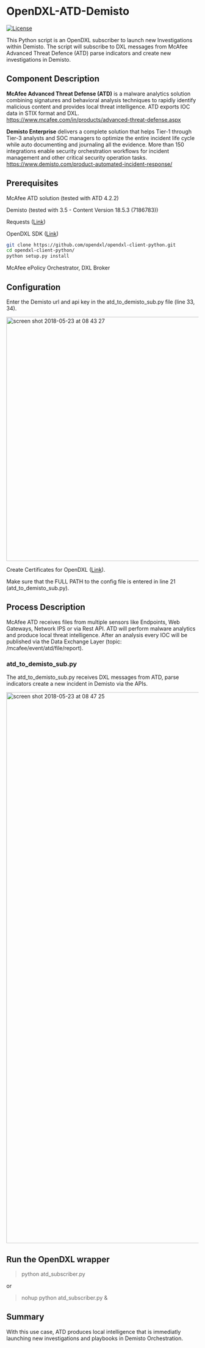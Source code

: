 # OpenDXL-ATD-Demisto
[![License](https://img.shields.io/badge/License-Apache%202.0-blue.svg)](https://opensource.org/licenses/Apache-2.0)

This Python script is an OpenDXL subscriber to launch new Investigations within Demisto. The script will subscribe to DXL messages from McAfee Advanced Threat Defence (ATD) parse indicators and create new investigations in Demisto.

## Component Description

**McAfee Advanced Threat Defense (ATD)** is a malware analytics solution combining signatures and behavioral analysis techniques to rapidly identify malicious content and provides local threat intelligence. ATD exports IOC data in STIX format and DXL.
https://www.mcafee.com/in/products/advanced-threat-defense.aspx

**Demisto Enterprise** delivers a complete solution that helps Tier-1 through Tier-3 analysts and SOC managers to optimize the entire incident life cycle while auto documenting and journaling all the evidence. More than 150 integrations enable security orchestration workflows for incident management and other critical security operation tasks.
https://www.demisto.com/product-automated-incident-response/

## Prerequisites
McAfee ATD solution (tested with ATD 4.2.2)

Demisto (tested with 3.5 - Content Version 18.5.3 (7186783))

Requests ([Link](http://docs.python-requests.org/en/master/user/install/#install))

OpenDXL SDK ([Link](https://github.com/opendxl/opendxl-client-python))
```sh
git clone https://github.com/opendxl/opendxl-client-python.git
cd opendxl-client-python/
python setup.py install
```

McAfee ePolicy Orchestrator, DXL Broker

## Configuration
Enter the Demisto url and api key in the atd_to_demisto_sub.py file (line 33, 34).

<img width="638" alt="screen shot 2018-05-23 at 08 43 27" src="https://user-images.githubusercontent.com/25227268/40407648-6a183bee-5e65-11e8-9ea0-740f8e3c0c0a.png">

Create Certificates for OpenDXL ([Link](https://opendxl.github.io/opendxl-client-python/pydoc/epoexternalcertissuance.html)). 

Make sure that the FULL PATH to the config file is entered in line 21 (atd_to_demisto_sub.py).

## Process Description
McAfee ATD receives files from multiple sensors like Endpoints, Web Gateways, Network IPS or via Rest API. 
ATD will perform malware analytics and produce local threat intelligence. After an analysis every IOC will be published via the Data Exchange Layer (topic: /mcafee/event/atd/file/report). 

### atd_to_demisto_sub.py
The atd_to_demisto_sub.py receives DXL messages from ATD, parse indicators create a new incident in Demisto via the APIs.

<img width="1440" alt="screen shot 2018-05-23 at 08 47 25" src="https://user-images.githubusercontent.com/25227268/40407824-f51322a4-5e65-11e8-9186-623f67b8d5e2.png">

## Run the OpenDXL wrapper
> python atd_subscriber.py

or

> nohup python atd_subscriber.py &

## Summary
With this use case, ATD produces local intelligence that is immediatly launching new investigations and playbooks in Demisto Orchestration.
